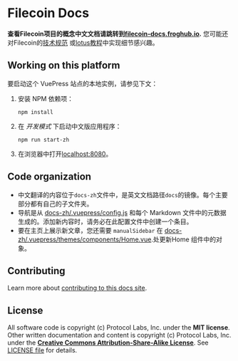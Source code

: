 # Filecoin Docs

**查看Filecoin项目的概念中文文档请跳转到[filecoin-docs.froghub.io](https://filecoin-docs.froghub.io/).** 您可能还对Filecoin的[技术规范](https://filecoin-project.github.io/specs/) 或[lotus教程](https://lotu.sh)中实现细节感兴趣。

## Working on this platform

要启动这个 VuePress 站点的本地实例，请参见下文：

1. 安装 NPM 依赖项：

   ```shell
   npm install
   ```

2. 在 _开发模式_ 下启动中文版应用程序：

   ```shell
   npm run start-zh
   ```

3. 在浏览器中打开[localhost:8080](http://localhost:8080)。

## Code organization

- 中文翻译的内容位于`docs-zh`文件中，是英文文档路径`docs`的镜像。每个主要部分都有自己的子文件夹。
- 导航是从 [docs-zh/.vuepress/config.js](https://github.com/filecoin-project/filecoin-docs/blob/master/docs-zh/.vuepress/config.js) 和每个 Markdown 文件中的元数据生成的。添加新内容时，请务必在此配置文件中创建一个条目。
- 要在主页上展示新文章，您还需要 `manualSidebar` 在 [docs-zh/.vuepress/themes/components/Home.vue](https://github.com/filecoin-project/filecoin-docs/blob/master/docs-zh/.vuepress/theme/components/Home.vue).处更新Home 组件中的对象。

## Contributing

Learn more about [contributing to this docs site](https://docs.filecoin.io/community/contribute/ways-to-contribute/#documentation).

## License

All software code is copyright (c) Protocol Labs, Inc. under the **MIT license**. Other written documentation and content is copyright (c) Protocol Labs, Inc. under the [**Creative Commons Attribution-Share-Alike License**](https://creativecommons.org/licenses/by/4.0/). See [LICENSE file](./LICENSE.md) for details.
